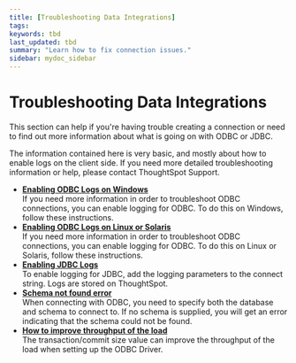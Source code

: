 ```yaml
---
title: [Troubleshooting Data Integrations]
tags: 
keywords: tbd
last_updated: tbd
summary: "Learn how to fix connection issues."
sidebar: mydoc_sidebar
---
```

# Troubleshooting Data Integrations

This section can help if you're having trouble creating a connection or need to find out more information about what is going on with ODBC or JDBC.

The information contained here is very basic, and mostly about how to enable logs on the client side. If you need more detailed troubleshooting information or help, please contact ThoughtSpot Support.

-   **[Enabling ODBC Logs on Windows](../../data_integration/troubleshooting/troubleshooting_ODBC.html)**  
If you need more information in order to troubleshoot ODBC connections, you can enable logging for ODBC. To do this on Windows, follow these instructions.
-   **[Enabling ODBC Logs on Linux or Solaris](../../data_integration/troubleshooting/enable_ODBC_log_linux.html)**  
If you need more information in order to troubleshoot ODBC connections, you can enable logging for ODBC. To do this on Linux or Solaris, follow these instructions.
-   **[Enabling JDBC Logs](../../data_integration/troubleshooting/JDBC_logging.html)**  
To enable logging for JDBC, add the logging parameters to the connect string. Logs are stored on ThoughtSpot.
-   **[Schema not found error](../../data_integration/troubleshooting/schema_not_found.html)**  
When connecting with ODBC, you need to specify both the database and schema to connect to. If no schema is supplied, you will get an error indicating that the schema could not be found.
-   **[How to improve throughput of the load](../../data_integration/troubleshooting/how_to_improve_throughput_of_the_load.html)**  
The transaction/commit size value can improve the throughput of the load when setting up the ODBC Driver.
